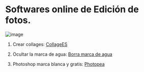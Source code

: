 # Softwares online de Edición de fotos.

![image](https://user-images.githubusercontent.com/124466958/227013083-e705eb0e-660c-4f58-82e5-8ef6d108b59f.png)

  1. Crear collages: [CollageES](https://www.collage.es/)
  
  2. Ocultar la marca de agua: [Borra marca de agua](https://www.apowersoft.es/video-watermark-remover)
  
  3. Photoshop marca blanca y gratis: [Photopea](https://www.photopea.com/)
